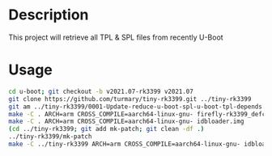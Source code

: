 # Description

  This project will retrieve all TPL & SPL files from recently U-Boot

# Usage
  ```bash
  cd u-boot; git checkout -b v2021.07-rk3399 v2021.07
  git clone https://github.com/turmary/tiny-rk3399.git ../tiny-rk3399
  git am ../tiny-rk3399/0001-Update-reduce-u-boot-spl-u-boot-tpl-depends.patch
  make -C . ARCH=arm CROSS_COMPILE=aarch64-linux-gnu- firefly-rk3399_defconfig
  make -C . ARCH=arm CROSS_COMPILE=aarch64-linux-gnu- idbloader.img
  (cd ../tiny-rk3399; git add mk-patch; git clean -df .)
  ../tiny-rk3399/mk-patch
  make -C ../tiny-rk3399 ARCH=arm CROSS_COMPILE=aarch64-linux-gnu- idbloader.img
  ```
